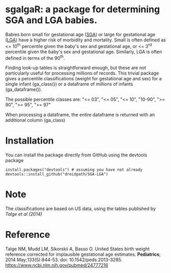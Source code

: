 # sgalgaR: a package for determining SGA and LGA babies.

Babies born small for gestational age ([SGA](https://en.wikipedia.org/wiki/Small_for_gestational_age)) or large for gestational age ([LGA](https://en.wikipedia.org/wiki/Large_for_gestational_age)) have a higher risk of morbidity and mortality.  Small is often defined as <= 10<sup>th</sup> percentile given the baby's sex and gestational age, or <= 3<sup>rd</sup> percentile given the baby's sex and gestational age. Similarly, LGA is often defined in terms of the 90<sup>th</sup>.

Finding look-up tables is straightforward enough, but these are not particularly useful for processing millions of records.  This trivial package gives a percentile classifications (weight for gestational age and sex) for a single infant (ga_class()) or a dataframe of millions of infants (ga_dataframe()).

The possible percentile classes are:
"<= 03", "<= 05", "<= 10", "10-90", ">= 90", ">= 95", ">= 97"

When processing a dataframe, the entire dataframe is returned with an additional column (ga_class)

# Installation
You can install the package directly from GitHub using the devtools package

```
install.packages("devtools") # assuming you have not already
devtools::install_github("dreidpath/SGA-LGA")
```

# Note
The classifications are based on US data, using the tables published by *Talge et al (2014)*

# Reference
Talge NM, Mudd LM, Sikorskii A, Basso O.  United States birth weight reference corrected for implausible gestational age estimates. __Pediatrics__; 2014 May;133(5):844-53. doi: 10.1542/peds.2013-3285. https://www.ncbi.nlm.nih.gov/pubmed/24777216

